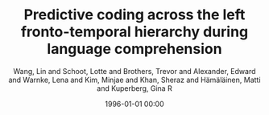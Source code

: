 ---
layout: post
title: Predictive coding across the left fronto-temporal hierarchy during language comprehension

date: 1996-01-01 00:00
author: Wang, Lin and Schoot, Lotte and Brothers, Trevor and Alexander, Edward and Warnke, Lena and Kim, Minjae and Khan, Sheraz and Hämäläinen, Matti and Kuperberg, Gina R
journal: Cerebral Cortex

year: 2023
---